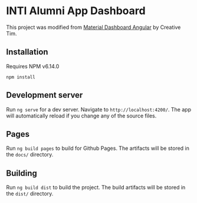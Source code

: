 # INTI Alumni App Dashboard

This project was modified from [Material Dashboard Angular](https://www.creative-tim.com/product/material-dashboard-angular2) by Creative Tim.

## Installation

Requires NPM v6.14.0

```
npm install
```

## Development server

Run `ng serve` for a dev server. Navigate to `http://localhost:4200/`. The app will automatically reload if you change any of the source files.

## Pages

Run `ng build pages` to build for Github Pages. The artifacts will be stored in the `docs/` directory.

## Building

Run `ng build dist` to build the project. The build artifacts will be stored in the `dist/` directory.

